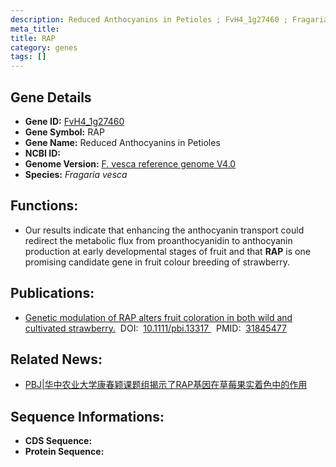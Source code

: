 ```yaml
---
description: Reduced Anthocyanins in Petioles ; FvH4_1g27460 ; Fragaria vesca
meta_title:
title: RAP
category: genes
tags: []
---
```


## Gene Details
- **Gene ID:**	[FvH4_1g27460](FvH4_1g27460)
- **Gene Symbol:** RAP
- **Gene Name:** Reduced Anthocyanins in Petioles
- **NCBI ID:** [](https://www.ncbi.nlm.nih.gov/gene/?term=)
- **Genome Version:** [F. vesca reference genome V4.0]()
- **Species:** *Fragaria vesca*

## Functions:
   - Our results indicate that enhancing the anthocyanin transport could redirect the metabolic flux from proanthocyanidin to anthocyanin production at early developmental stages of fruit and that **RAP** is one promising candidate gene in fruit colour breeding of strawberry.

## Publications:
   - [Genetic modulation of RAP alters fruit coloration in both wild and cultivated strawberry.]( https://onlinelibrary.wiley.com/doi/10.1111/pbi.13317)&nbsp;&nbsp;DOI:&nbsp;&nbsp;[10.1111/pbi.13317 ](https://onlinelibrary.wiley.com/doi/10.1111/pbi.13317)&nbsp;&nbsp;PMID:&nbsp;&nbsp;[31845477](https://pubmed.ncbi.nlm.nih.gov/31845477/)

## Related News:
   - [PBJ|华中农业大学康春颖课题组揭示了RAP基因在草莓果实着色中的作用](https://mp.weixin.qq.com/s?__biz=Mzg3MDEwNDEyMg==&mid=2247486672&idx=1&sn=9b19575146328d0a97bc243de47ff9b4&chksm=ce93a185f9e42893662637f066434fe57e1e91aefdeabf70b95bd6e585541e3fd6abd74f3a08&scene=27#wechat_redirect)

## Sequence Informations:
- **CDS Sequence:**
- **Protein Sequence:**
